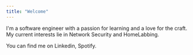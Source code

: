 ```yaml
---
title: "Welcome"
---
```


I'm a software engineer with a passion for learning and a love for the craft. My current interests lie in Network Security and HomeLabbing. 

You can find me on Linkedin, Spotify. 


